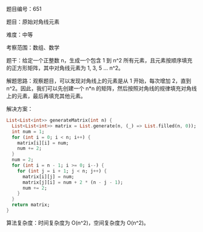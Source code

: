 题目编号：651

题目：原始对角线元素

难度：中等

考察范围：数组、数学

题干：给定一个正整数 n，生成一个包含 1 到 n^2 所有元素，且元素按顺序填充的正方形矩阵，其中对角线元素为 1, 3, 5 ... n^2。

解题思路：观察题目，可以发现对角线上的元素是从 1 开始，每次增加 2，直到 n^2。因此，我们可以先创建一个 n*n 的矩阵，然后按照对角线的规律填充对角线上的元素，最后再填充其他元素。

解决方案：

```dart
List<List<int>> generateMatrix(int n) {
  List<List<int>> matrix = List.generate(n, (_) => List.filled(n, 0));
  int num = 1;
  for (int i = 0; i < n; i++) {
    matrix[i][i] = num;
    num += 2;
  }
  num = 2;
  for (int i = n - 1; i >= 0; i--) {
    for (int j = i + 1; j < n; j++) {
      matrix[i][j] = num;
      matrix[j][i] = num + 2 * (n - j - 1);
      num += 2;
    }
  }
  return matrix;
}
```

算法复杂度：时间复杂度为 O(n^2)，空间复杂度为 O(n^2)。